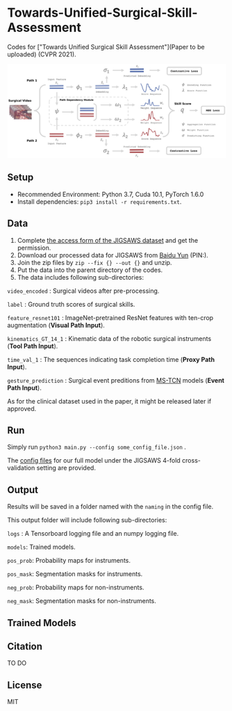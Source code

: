# Towards-Unified-Surgical-Skill-Assessment

Codes for ["Towards Unified Surgical Skill Assessment"](Paper to be uploaded) (CVPR 2021).

![ ](https://github.com/Finspire13/Towards-Unified-Surgical-Skill-Assessment/blob/main/overview.png)

## Setup

* Recommended Environment: Python 3.7, Cuda 10.1, PyTorch 1.6.0
* Install dependencies: `pip3 install -r requirements.txt`.

## Data

 1. Complete [the access form of the JIGSAWS dataset](https://cs.jhu.edu/~los/jigsaws/info.php) and get the permission.
 2. Download our processed data for JIGSAWS from [Baidu Yun]() (PIN:).
 3. Join the zip files by `zip --fix {} --out {}` and unzip.
 5. Put the data into the parent directory of the codes.
 6. The data includes following sub-directories:

`video_encoded`  : Surgical videos after pre-processing.

`label`  : Ground truth scores of surgical skills.

`feature_resnet101`  : ImageNet-pretrained ResNet features with ten-crop augmentation (**Visual Path Input**).

`kinematics_GT_14_1`  : Kinematic data of the robotic surgical instruments (**Tool Path Input**).

`time_val_1`  : The sequences indicating task completion time (**Proxy Path Input**).

`gesture_prediction`  : Surgical event preditions from [MS-TCN](https://github.com/yabufarha/ms-tcn) models (**Event Path Input**).

As for the clinical dataset used in the paper, it might be released later if approved. 

## Run

Simply run `python3 main.py --config some_config_file.json` .

The [config files]() for our full model under the JIGSAWS 4-fold cross-validation setting are provided.









## Output

Results will be saved in a folder named with the `naming` in the config file. 

This output folder will include following sub-directories:

`logs` : A Tensorboard logging file and an numpy logging file.

`models`: Trained models.

`pos_prob`: Probability maps for instruments.

`pos_mask`: Segmentation masks for instruments.

`neg_prob`: Probability maps for non-instruments.

`neg_mask`: Segmentation masks for non-instruments.

## Trained Models

## Citation

TO DO

## License
MIT
